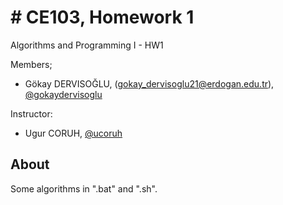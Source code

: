 # # CE103, Homework 1
Algorithms and Programming I - HW1

Members;
- Gökay DERVISOĞLU, (gokay_dervisoglu21@erdogan.edu.tr), [@gokaydervisoglu](https://github.com/gokaydervisoglu) 

Instructor: 
- Ugur CORUH, [@ucoruh](https://github.com/ucoruh) 

## About

Some algorithms in ".bat" and ".sh".
